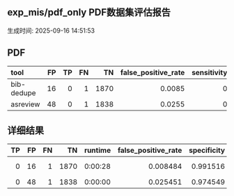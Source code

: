 ## exp_mis/pdf_only PDF数据集评估报告

生成时间: 2025-09-16 14:51:53

## PDF

| tool       |   FP |   TP |   FN |   TN |   false_positive_rate |   sensitivity |   precision |   f1 |
|:-----------|-----:|-----:|-----:|-----:|----------------------:|--------------:|------------:|-----:|
| bib-dedupe |   16 |    0 |    1 | 1870 |                0.0085 |             0 |           0 |    0 |
| asreview   |   48 |    0 |    1 | 1838 |                0.0255 |             0 |           0 |    0 |

## 详细结果

|   TP |   FP |   FN |   TN | runtime   |   false_positive_rate |   specificity |   sensitivity |   precision |   f1 | dataset          | tool       |
|-----:|-----:|-----:|-----:|:----------|----------------------:|--------------:|--------------:|------------:|-----:|:-----------------|:-----------|
|    0 |   16 |    1 | 1870 | 0:00:28   |              0.008484 |      0.991516 |             0 |           0 |    0 | exp_mis/pdf_only | bib-dedupe |
|    0 |   48 |    1 | 1838 | 0:00:00   |              0.025451 |      0.974549 |             0 |           0 |    0 | exp_mis/pdf_only | asreview   |